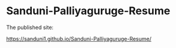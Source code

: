 # Sanduni-Palliyaguruge-Resume

The published site:

https://sanduni1.github.io/Sanduni-Palliyaguruge-Resume/
